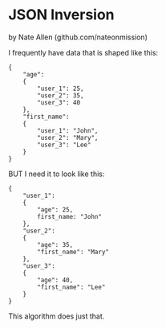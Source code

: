 # JSON Inversion
by Nate Allen (github.com/nateonmission)

I frequently have data that is shaped like this:

```
{
    "age": 
    {
        "user_1": 25,
        "user_2": 35,
        "user_3": 40
    },
    "first_name":
    {
        "user_1": "John",
        "user_2": "Mary",
        "user_3": "Lee"
    }
}
```

BUT I need it to look like this:
```
{
    "user_1": 
    {
        "age": 25,
        first_name: "John"
    },
    "user_2": 
    {
        "age": 35,
        "first_name": "Mary"
    },
    "user_3":
    {
        "age": 40,
        "first_name": "Lee"
    }
}

```

This algorithm does just that.